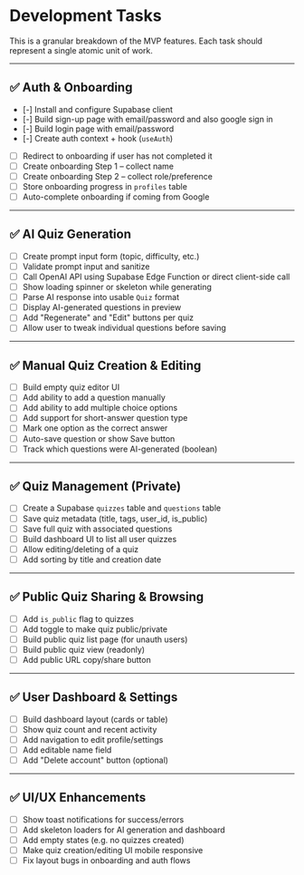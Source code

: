 # Development Tasks

This is a granular breakdown of the MVP features. Each task should represent a single atomic unit of work.

---

## ✅ Auth & Onboarding

- [-] Install and configure Supabase client
- [-] Build sign-up page with email/password and also google sign in
- [-] Build login page with email/password
- [-] Create auth context + hook (`useAuth`)
- [ ] Redirect to onboarding if user has not completed it
- [ ] Create onboarding Step 1 – collect name
- [ ] Create onboarding Step 2 – collect role/preference
- [ ] Store onboarding progress in `profiles` table
- [ ] Auto-complete onboarding if coming from Google

---

## ✅ AI Quiz Generation

- [ ] Create prompt input form (topic, difficulty, etc.)
- [ ] Validate prompt input and sanitize
- [ ] Call OpenAI API using Supabase Edge Function or direct client-side call
- [ ] Show loading spinner or skeleton while generating
- [ ] Parse AI response into usable `Quiz` format
- [ ] Display AI-generated questions in preview
- [ ] Add "Regenerate" and "Edit" buttons per quiz
- [ ] Allow user to tweak individual questions before saving

---

## ✅ Manual Quiz Creation & Editing

- [ ] Build empty quiz editor UI
- [ ] Add ability to add a question manually
- [ ] Add ability to add multiple choice options
- [ ] Add support for short-answer question type
- [ ] Mark one option as the correct answer
- [ ] Auto-save question or show Save button
- [ ] Track which questions were AI-generated (boolean)

---

## ✅ Quiz Management (Private)

- [ ] Create a Supabase `quizzes` table and `questions` table
- [ ] Save quiz metadata (title, tags, user_id, is_public)
- [ ] Save full quiz with associated questions
- [ ] Build dashboard UI to list all user quizzes
- [ ] Allow editing/deleting of a quiz
- [ ] Add sorting by title and creation date

---

## ✅ Public Quiz Sharing & Browsing

- [ ] Add `is_public` flag to quizzes
- [ ] Add toggle to make quiz public/private
- [ ] Build public quiz list page (for unauth users)
- [ ] Build public quiz view (readonly)
- [ ] Add public URL copy/share button

---

## ✅ User Dashboard & Settings

- [ ] Build dashboard layout (cards or table)
- [ ] Show quiz count and recent activity
- [ ] Add navigation to edit profile/settings
- [ ] Add editable name field
- [ ] Add "Delete account" button (optional)

---

## ✅ UI/UX Enhancements

- [ ] Show toast notifications for success/errors
- [ ] Add skeleton loaders for AI generation and dashboard
- [ ] Add empty states (e.g. no quizzes created)
- [ ] Make quiz creation/editing UI mobile responsive
- [ ] Fix layout bugs in onboarding and auth flows
